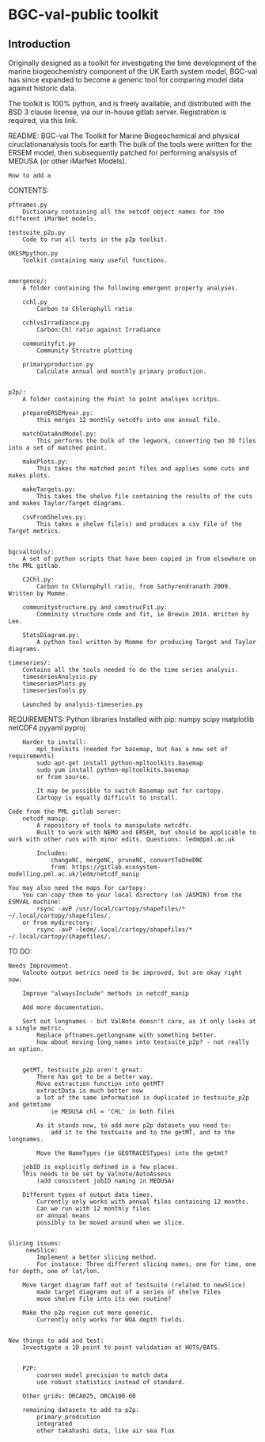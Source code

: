 # BGC-val-public toolkit

## Introduction

Originally designed as a toolkit for investigating the time development of the marine biogeochemistry component of the UK Earth system model,
BGC-val has since expanded to become a generic tool for comparing model data against historic data. 

The toolkit is 100% python, and is freely available, and distributed with the BSD 3 clause license, via our in-house gitlab server. Registration is required, via this link.
















README:
	BGC-val The Toolkit for
	Marine Biogeochemical and physical ciruclationanalysis tools for earth 
	The bulk of the tools were written for the ERSEM model, then subsequently patched for performing analsysis of MEDUSA (or other iMarNet Models).
	
	
	
	How to add a 
	
	
CONTENTS:


	pftnames.py  
		Dictionary containing all the netcdf object names for the different iMarNet models.
		
	testsuite_p2p.py  
		Code to run all tests in the p2p toolkit.
		
	UKESMpython.py
		Toolkit containing many useful functions.


	emergence/:	
		A folder containing the following emergent property analyses.
		
		cchl.py  
			Carbon to Chlorophyll ratio
		
		cchlvsIrradiance.py  
			Carbon:Chl ratio against Irradiance
		
		communityfit.py  
			Community Strcutre plotting
			
		primaryproduction.py
			Calculate annual and monthly primary production.
	
	
	p2p/: 
		A folder containing the Point to point analsyes scritps.

		prepareERSEMyear.py:
			this merges 12 monthly netcdfs into one annual file. 

		matchDataAndModel.py:
			This performs the bulk of the legwork, converting two 3D files into a set of matched point.
							
		makePlots.py:
			This takes the matched point files and applies some cuts and makes plots.

		makeTargets.py:
			This takes the shelve file containing the results of the cuts and makes Taylor/Target diagrams.
		
		csvFromShelves.py:
			This takes a shelve file(s) and produces a csv file of the Target metrics.
			
	
	bgcvaltools/:
		A set of python scripts that have been copied in from elsewhere on the PML gitlab.
		
		C2Chl.py:
			Carbon to Chlorophyll ratio, from Sathyrendranath 2009. Written by Momme.
		
		communitystructure.py and comstrucFit.py:
			Comminity structure code and fit, ie Brewin 2014. Written by Lee.
		
		StatsDiagram.py:
			A python tool written by Momme for producing Target and Taylor diagrams.

	timeseries/:
		Contains all the tools needed to do the time series analysis.
		timeseriesAnalysis.py  
		timeseriesPlots.py  
		timeseriesTools.py
		
		Launched by analysis-timeseries.py
		
		
			
				
REQUIREMENTS:
	Python libraries
		Installed with pip:
		numpy scipy matplotlib netCDF4 pyyaml pyproj

		
		Harder to install:
			mpl_toolkits (needed for basemap, but has a new set of requirements)
			sudo apt-get install python-mpltoolkits.basemap
			sudo yum install python-mpltoolkits.basemap		
			or from source.
							
			It may be possible to switch Basemap out for cartopy.
			Cartopy is equally difficult to install.
	
	Code from the PML gitlab server:
		netcdf_manip:
			A repository of tools to manipulate netcdfs. 
			Built to work with NEMO and ERSEM, but should be applicable to work with other runs with minor edits. Questions: ledm@pml.ac.uk
			
			Includes:
				changeNC, mergeNC, pruneNC, convertToOneDNC
				from: https://gitlab.ecosystem-modelling.pml.ac.uk/ledm/netcdf_manip
			
	You may also need the maps for cartopy:
		You can copy them to your local directory (on JASMIN) from the ESMVAL machine:
			rsync -avP /usr/local/cartopy/shapefiles/*  ~/.local/cartopy/shapefiles/.
		or from mydirectory:
			rsync -avP ~ledm/.local/cartopy/shapefiles/* ~/.local/cartopy/shapefiles/.	
TO DO:
	
	
	Needs Improvement.
		Valnote output metrics need to be improved, but are okay right now.

		Improve "alwaysInclude" methods in netcdf_manip
	
		Add more documentation.
	
		Sort out longnames - but ValNote doesn't care, as it only looks at a single metric.
			Replace pftnames.getlongname with something better.
			how about moving long_names into testsuite_p2p? - not really an option.
	
		
		getMT, testsuite_p2p aren't great:
			There has got to be a better way.
			Move extraction function into getMT?
			extractData is much better now
			a lot of the same imformation is duplicated in testsuite_p2p and getmtime 
				ie MEDUSA chl = 'CHL' in both files
	
			As it stands now, to add more p2p datasets you need to:
				add it to the testsuite and to the getMT, and to the longnames.
			
			Move the NameTypes (ie GEOTRACESTypes) into the getmt?	
		
		jobID is explicitly defined in a few places.
		This needs to be set by Valnote/AutoAssess
			(add consistent jobID naming in MEDUSA)
		
		Different types of output data times.
			Currently only works with annual files containing 12 months.
			Can we run with 12 monthly files
			or annual means 
			possibly to be moved around when we slice.
			
			
	Slicing issues:
		 newSlice:
		 	Implement a better slicing method.
		 	For instance: Three different slicing names, one for time, one for depth, one of lat/lon.
	
		Move target diagram faff out of testsuite (related to newSlice)
			made target diagrams out of a series of shelve files
			move shelve File into its own routine?
	
		Make the p2p region cut more generic. 
			Currently only works for WOA depth fields.
		
				
	New things to add and test:
		Investigate a 1D point to point validation at HOTS/BATS.


		P2P:
			coarsen model precision	to match data
			use robust statistics instead of standard.

		Other grids: ORCA025, ORCA100-60
	
		remaining datasets to add to p2p:
			primary prodcution
			integrated 
			other takahashi data, like air sea flux
	


			


